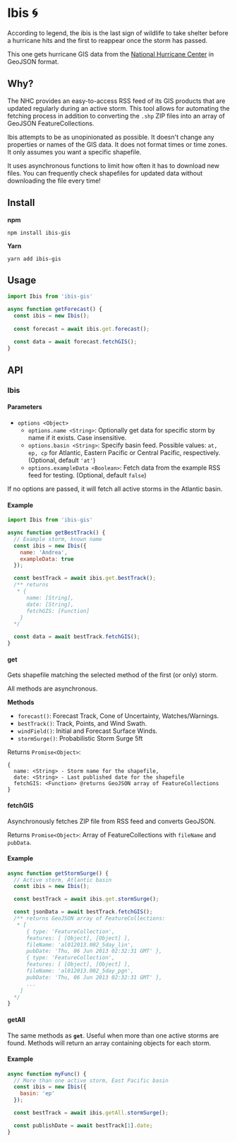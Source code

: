 # Ibis 🌀

According to legend, the ibis is the last sign of wildlife to take shelter before a hurricane hits and the first to reappear once the storm has passed.

This one gets hurricane GIS data from the [National Hurricane Center](https://www.nhc.noaa.gov/) in GeoJSON format.

## Why? 

The NHC provides an easy-to-access RSS feed of its GIS products that are updated regularly during an active storm. This tool allows for automating the fetching process in addition to converting the `.shp` ZIP files into an array of GeoJSON FeatureCollections.

Ibis attempts to be as unopinionated as possible. It doesn't change any properties or names of the GIS data. It does not format times or time zones. It only assumes you want a specific shapefile.

It uses asynchronous functions to limit how often it has to download new files. You can frequently check shapefiles for updated data without downloading the file every time!

## Install
__npm__
```
npm install ibis-gis
```
__Yarn__
```
yarn add ibis-gis
```

## Usage

```js
import Ibis from 'ibis-gis'

async function getForecast() {
  const ibis = new Ibis();
 
  const forecast = await ibis.get.forecast(); 

  const data = await forecast.fetchGIS();
}
```

## API

### Ibis

#### Parameters

- `options <Object>`
  - `options.name <String>`: Optionally get data for specific storm by name if it exists. Case insensitive.
  - `options.basin <String>`: Specify basin feed. Possible values: `at, ep, cp` for Atlantic,  Eastern Pacific or Central Pacific, respectively. (Optional, default `'at'`)
  - `options.exampleData <Boolean>`: Fetch data from the example RSS feed for testing. (Optional, default `false`)

If no options are passed, it will fetch all active storms in the Atlantic basin.

#### Example

```js
import Ibis from 'ibis-gis'

async function getBestTrack() {
  // Example storm, known name
  const ibis = new Ibis({
    name: 'Andrea',
    exampleData: true
  });

  const bestTrack = await ibis.get.bestTrack();
  /** returns 
   * {
      name: [String],
      date: [String],
      fetchGIS: [Function]
    }
  */

  const data = await bestTrack.fetchGIS();
}
```

#### get

Gets shapefile matching the selected method of the first (or only) storm.

All methods are asynchronous.

**Methods**
- `forecast()`: Forecast Track, Cone of Uncertainty, Watches/Warnings.
- `bestTrack()`: Track, Points, and Wind Swath.
- `windField()`: Initial and Forecast Surface Winds.
- `stormSurge()`: Probabilistic Storm Surge 5ft

Returns `Promise<Object>`:
```
{
  name: <String> - Storm name for the shapefile,
  date: <String> - Last published date for the shapefile
  fetchGIS: <Function> @returns GeoJSON array of FeatureCollections
}
```

#### fetchGIS
Asynchronously fetches ZIP file from RSS feed and converts GeoJSON.

Returns `Promise<Object>`: Array of FeatureCollections with `fileName` and `pubData`.

#### Example
```js
async function getStormSurge() {
  // Active storm, Atlantic basin
  const ibis = new Ibis();

  const bestTrack = await ibis.get.stormSurge();

  const jsonData = await bestTrack.fetchGIS();
  /** returns GeoJSON array of FeatureCollections:
   * [ 
      { type: 'FeatureCollection',
      features: [ [Object], [Object] ],
      fileName: 'al012013.002_5day_lin',
      pubDate: 'Thu, 06 Jun 2013 02:32:31 GMT' },
      { type: 'FeatureCollection',
      features: [ [Object], [Object] ],
      fileName: 'al012013.002_5day_pgn',
      pubDate: 'Thu, 06 Jun 2013 02:32:31 GMT' },
      ...
    ]
  */
}
```

#### getAll

The same methods as **`get`**. Useful when more than one active storms are found. Methods will return an array containing objects for each storm.
#### Example
```js
async function myFunc() {
  // More than one active storm, East Pacific basin
  const ibis = new Ibis({
    basin: 'ep'
  });

  const bestTrack = await ibis.getAll.stormSurge();

  const publishDate = await bestTrack[1].date;
}
```
